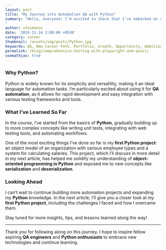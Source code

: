 ```yaml
---
layout: post
title: "My Journey into Automation QA with Python"
summary: "Hello, everyone! I’m excited to share that I’ve embarked on a new learning journey: starting a course in **Automation QA with Python**. After completing the full **QA** path with **C#** at **SoftUni**, I decided to dive into **Python** to broaden my skill set. Although I had no prior experience with **Python**, I’m enjoying every step of this learning process and looking forward to applying it in real-world projects.
"
author: stoimenov
date: '2024-11-14 2:00:00 +0530'
category: career
thumbnail: /assets/img/posts/Python.jpg
keywords: QA, New Career Path, Portfolio, Growth, Opportunity, Ambitions, Technology, QA Projects, Python
permalink: /blog/comprehensive-testing-with-playwright-and-qunit/
usemathjax: true
---
```



### Why Python?

Python is widely known for its simplicity and versatility, making it an ideal language for automation tasks. I’m particularly excited about using it for **QA automation**, as it allows for rapid development and easy integration with various testing frameworks and tools. 

### What I’ve Learned So Far

In the course, I’ve started from the basics of **Python**, gradually building up to more complex concepts like writing unit tests, integrating with web testing tools, and automating workflows. 

One of the most exciting things I’ve done so far is my **first Python project**: an object model of an organization with various employee types and a system for calculating salaries. This project, which I’ll discuss in more detail in my next article, has helped me solidify my understanding of **object-oriented programming in Python** and exposed me to new concepts like **serialization** and **deserialization**.

### Looking Ahead

I can’t wait to continue building more automation projects and expanding my **Python** knowledge. In the next article, I’ll give you a closer look at my **first Python project**, including the challenges I faced and how I overcame them. 

Stay tuned for more insights, tips, and lessons learned along the way!

---

Thank you for following along on this journey. I hope to inspire fellow aspiring **QA engineers** and **Python enthusiasts** to embrace new technologies and continue learning. 

